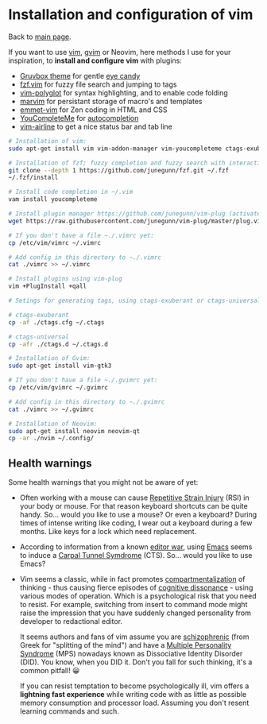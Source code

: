 # Installation and configuration of vim

Back to [main page](../readme.md).

If you want to use [vim](https://en.wikipedia.org/wiki/Vim_(text_editor)), [gvim](https://en.wikipedia.org/wiki/Vim_(text_editor)#Interface) or Neovim, here methods I use for your inspiration, to **install and configure vim** with plugins:

+ [Gruvbox theme](https://github.com/morhetz/gruvbox) for gentle [eye candy](https://en.wikipedia.org/wiki/Eye_Candy_(Visual_appeal))
+ [fzf.vim](https://github.com/junegunn/fzf.vim) for fuzzy file search and jumping to tags
+ [vim-polyglot](https://github.com/othree/yajs.vim) for syntax highlighting, and to enable code folding
+ [marvim](https://github.com/vim-scripts/marvim) for persistant storage of macro's and templates
+ [emmet-vim](https://github.com/mattn/emmet-vim/) for Zen coding in HTML and CSS
+ [YouCompleteMe](https://github.com/ycm-core/YouCompleteMe) for [autocompletion](https://en.wikipedia.org/wiki/Autocomplete)
+ [vim-airline](https://github.com/vim-airline/vim-airline) to get a nice status bar and tab line


```bash
# Installation of vim:
sudo apt-get install vim vim-addon-manager vim-youcompleteme ctags-exuberant universal-ctags ripgrep

# Installation of fzf; fuzzy completion and fuzzy search with interactive finder
git clone --depth 1 https://github.com/junegunn/fzf.git ~/.fzf
~/.fzf/install

# Install code completion in ~/.vim
vam install youcompleteme

# Install plugin manager https://github.com/junegunn/vim-plug (activated in .vimrc)
wget https://raw.githubusercontent.com/junegunn/vim-plug/master/plug.vim -O ~/.vim/autoload/plug.vim

# If you don't have a file ~./.vimrc yet:
cp /etc/vim/vimrc ~/.vimrc

# Add config in this directory to ~./.vimrc
cat ./vimrc >> ~/.vimrc

# Install plugins using vim-plug
vim +PlugInstall +qall

# Setings for generating tags, using ctags-exuberant or ctags-universal. More info see [here](../basch-script/tags-file.sh)

# ctags-exuberant
cp -af ./ctags.cfg ~/.ctags

# ctags-universal
cp -afr ./ctags.d ~/.ctags.d

# Installation of Gvim:
sudo apt-get install vim-gtk3

# If you don't have a file ~./.gvimrc yet:
cp /etc/vim/gvimrc ~/.gvimrc

# Add config in this directory to ~./.gvimrc
cat ./vimrc >> ~/.gvimrc

# Installation of Neovim:
sudo apt-get install neovim neovim-qt
cp -ar ./nvim ~/.config/

```

## Health warnings

Some health warnings that you might not be aware of yet:

+ Often working with a mouse can cause [Repetitive Strain Injury](https://en.wikipedia.org/wiki/Repetitive_strain_injury) (RSI) in your body or mouse. For that reason keyboard shortcuts can be quite handy. So... would you like to use a mouse? Or even a keyboard? During times of intense writing like coding, I wear out a keyboard during a few months. Like keys for a lock which need replacement.
+ According to information from a known [editor war](https://en..wikipedia.org/wiki/Editor_war), using [Emacs](https://en.wikipedia.org/wiki/Emacs) seems to induce a [Carpal Tunnel Symdrome](https://en.wikipedia.org/wiki/Carpal_tunnel_syndrome) (CTS). So... would you like to use Emacs?
+ Vim seems a classic, while in fact promotes [compartmentalization](https://en.wikipedia.org/wiki/Compartmentalization_(psychology)) of thinking - thus causing fierce episodes of [cognitive dissonance](https://en.wikipedia.org/wiki/Cognitive_dissonance) - using various modes of operation. Which is a psychological risk that you need to resist. For example, switching from insert to command mode might raise the impression that you have suddenly changed personality from developer to redactional editor.

  It seems authors and fans of vim assume you are [schizophrenic](https://en.wikipedia.org/wiki/Schizophrenia) (from Greek for "splitting of the mind") and have a [Multiple Personality Syndrome](https://en.wikipedia.org/wiki/Dissociative_identity_disorder) (MPS) nowadays known as Dissociative Identity Disorder (DID). You know, when you DID it. Don't you fall for such thinking, it's a common pitfall! 😀

  If you can resist temptation to become psychologically ill, vim offers a **lightning fast experience** while writing code with as little as possible memory consumption and processor load. Assuming you don't resent learning commands and such.

[comment]: <> (No comments here)
